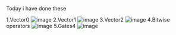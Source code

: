 Today i have done these

1.Vector0
![image](https://github.com/user-attachments/assets/aab671ae-6df5-4098-8faf-bd2a71704cba)
2.Vector1
![image](https://github.com/user-attachments/assets/9cd5465a-b97e-4a5d-8ce0-d45f1813407f)
3.Vector2
![image](https://github.com/user-attachments/assets/f8ab5b68-0cd7-41aa-9379-a790c0bb2ea2)
4.Bitwise operators
![image](https://github.com/user-attachments/assets/17e69043-2a33-41b2-813a-a12a93bc91e8)
5.Gates4
![image](https://github.com/user-attachments/assets/3a0e3630-a25d-4813-9d79-8ee4aa2ddb87)
